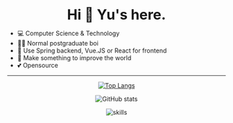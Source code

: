 <center>

**<font size=6>Hi 👋 Yu's here.</font>**

</center>

- 💻 Computer Science & Technology
- 👨‍💻 Normal postgraduate boi
- 📝 Use Spring backend, Vue.JS or React for frontend
- 🌟 Make something to improve the world
- 💕 Opensource

---

<center>
<figure>


[![Top Langs](https://github-readme-stats.vercel.app/api/top-langs/?username=NUISTGY&layout=compact&theme=radical&card_width=300)](https://github.com/anuraghazra/github-readme-stats)

![GitHub stats](https://github-readme-stats.vercel.app/api?username=NUISTGY&show_icons=true&theme=radical&line_height=20&include_all_commits=true&count_private=true)


![skills](https://skillicons.dev/icons?i=bash,css,docker,dotnet,electron,express,git,github,html,js,linux,md,mongodb,nextjs,nodejs,postgres,pr,prisma,py,raspberrypi,react,redis,regex,sass,stackoverflow,ts,visualstudio,vscode,vue,workers)
